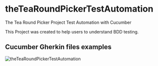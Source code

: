 # theTeaRoundPickerTestAutomation
The Tea Round Picker Project Test Automation with Cucumber 

This Project was created to help users to understand BDD testing.

## Cucumber Gherkin files examples
![theTeaRoundPickerTestAutomation](https://github.com/dawidpolakowski/theTeaRoundPickerTestAutomation/img/teaCup.jpg)